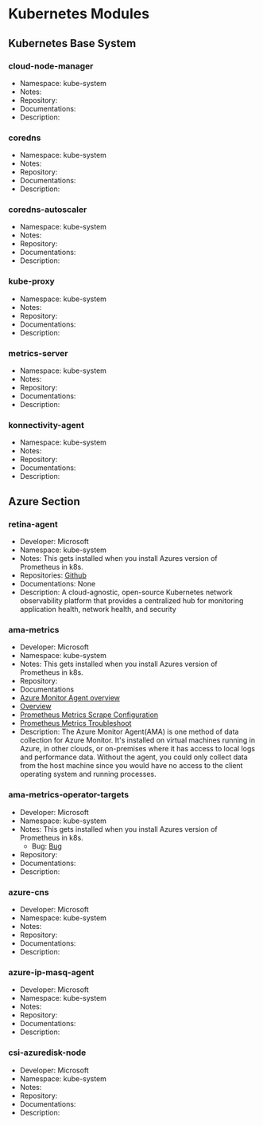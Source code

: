 # Kubernetes Modules

## Kubernetes Base System

### cloud-node-manager

- Namespace: kube-system
- Notes:
- Repository:
- Documentations:
- Description:

### coredns

- Namespace: kube-system
- Notes:
- Repository:
- Documentations:
- Description:

### coredns-autoscaler

- Namespace: kube-system
- Notes:
- Repository:
- Documentations:
- Description:

### kube-proxy

- Namespace: kube-system
- Notes:
- Repository:
- Documentations:
- Description:

### metrics-server

- Namespace: kube-system
- Notes:
- Repository:
- Documentations:
- Description:

### konnectivity-agent

- Namespace: kube-system
- Notes:
- Repository:
- Documentations:
- Description:

## Azure Section

### retina-agent

- Developer: Microsoft
- Namespace: kube-system
- Notes: This gets installed when you install Azures version of Prometheus in k8s.
- Repositories: [Github](https://github.com/microsoft/retina)
- Documentations: None
- Description: A cloud-agnostic, open-source Kubernetes network observability platform that provides a centralized hub for monitoring application health, network health, and security

### ama-metrics

- Developer: Microsoft
- Namespace: kube-system
- Notes: This gets installed when you install Azures version of Prometheus in k8s.
- Repository:
- Documentations
- [Azure Monitor Agent overview](https://learn.microsoft.com/en-us/azure/azure-monitor/agents/azure-monitor-agent-overview)
- [Overview](https://learn.microsoft.com/en-us/azure/azure-monitor/agents/azure-monitor-agent-overview)
- [Prometheus Metrics Scrape Configuration](https://learn.microsoft.com/en-us/azure/azure-monitor/containers/prometheus-metrics-scrape-configuration)
- [Prometheus Metrics Troubleshoot](https://learn.microsoft.com/en-us/azure/azure-monitor/containers/prometheus-metrics-troubleshoot)
- Description: The Azure Monitor Agent(AMA) is one method of data collection for Azure Monitor. It's installed on virtual machines running in Azure, in other clouds, or on-premises where it has access to local logs and performance data. Without the agent, you could only collect data from the host machine since you would have no access to the client operating system and running processes.

### ama-metrics-operator-targets

- Developer: Microsoft
- Namespace: kube-system
- Notes: This gets installed when you install Azures version of Prometheus in k8s.
  - Bug: [Bug](https://github.com/Azure/AKS/issues/4509)
- Repository:
- Documentations:
- Description:

### azure-cns

- Developer: Microsoft
- Namespace: kube-system
- Notes:
- Repository:
- Documentations:
- Description:

### azure-ip-masq-agent

- Developer: Microsoft
- Namespace: kube-system
- Notes:
- Repository:
- Documentations:
- Description:

### csi-azuredisk-node

- Developer: Microsoft
- Namespace: kube-system
- Notes:
- Repository:
- Documentations:
- Description: